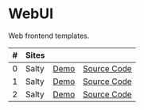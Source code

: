 # WebUI
Web frontend templates.

|#  |Sites  |      |         |
|---|-------|------|---------|
|0  | Salty | [Demo](https://htmujahid.github.io/WebUI/Salty) | [Source Code](https://github.com/htmujahid/WebUI/tree/main/Salty)|
|1  | Salty | [Demo](https://htmujahid.github.io/WebUI/Salty) | [Source Code](https://github.com/htmujahid/WebUI/tree/main/Salty)|
|2  | Salty | [Demo](https://htmujahid.github.io/WebUI/Salty) | [Source Code](https://github.com/htmujahid/WebUI/tree/main/Salty)|
